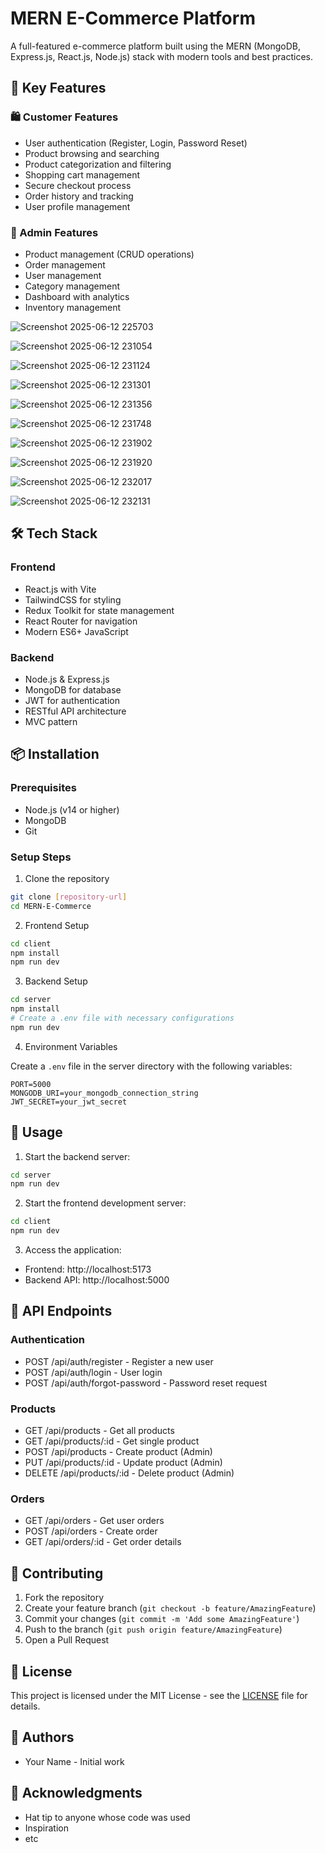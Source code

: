 # MERN E-Commerce Platform

A full-featured e-commerce platform built using the MERN (MongoDB, Express.js, React.js, Node.js) stack with modern tools and best practices.

## 🌟 Key Features

### 🛍️ Customer Features
- User authentication (Register, Login, Password Reset)
- Product browsing and searching
- Product categorization and filtering
- Shopping cart management
- Secure checkout process
- Order history and tracking
- User profile management

### 👑 Admin Features
- Product management (CRUD operations)
- Order management
- User management
- Category management
- Dashboard with analytics
- Inventory management

![Screenshot 2025-06-12 225703](https://github.com/user-attachments/assets/c4a37cfe-277c-4352-93a6-b5e34c06130c)


![Screenshot 2025-06-12 231054](https://github.com/user-attachments/assets/a7f4f7ee-d284-4b5e-a1b9-5913888ebb2d)

![Screenshot 2025-06-12 231124](https://github.com/user-attachments/assets/8450e42b-7f5b-4e1e-addb-12d763c9c9dc)

![Screenshot 2025-06-12 231301](https://github.com/user-attachments/assets/3741e2fe-6eda-490e-bb0f-3bd676e77703)

![Screenshot 2025-06-12 231356](https://github.com/user-attachments/assets/80b2472d-6e0e-4073-aad2-0d90d0a4f192)

![Screenshot 2025-06-12 231748](https://github.com/user-attachments/assets/68a5df6c-1b72-4195-89b2-9dbdc9e125f8)


![Screenshot 2025-06-12 231902](https://github.com/user-attachments/assets/082258fa-0cbd-46df-b3d2-52277fec5d57)

![Screenshot 2025-06-12 231920](https://github.com/user-attachments/assets/73be190a-12a1-4a95-8393-eebdb56fb730)

![Screenshot 2025-06-12 232017](https://github.com/user-attachments/assets/8ccc37ae-3b27-4cb8-ad16-da72e4a5641a)

![Screenshot 2025-06-12 232131](https://github.com/user-attachments/assets/147a0994-3391-44e3-a841-c0057527fb5e)



## 🛠️ Tech Stack

### Frontend
- React.js with Vite
- TailwindCSS for styling
- Redux Toolkit for state management
- React Router for navigation
- Modern ES6+ JavaScript

### Backend
- Node.js & Express.js
- MongoDB for database
- JWT for authentication
- RESTful API architecture
- MVC pattern

## 📦 Installation

### Prerequisites
- Node.js (v14 or higher)
- MongoDB
- Git

### Setup Steps

1. Clone the repository
```bash
git clone [repository-url]
cd MERN-E-Commerce
```

2. Frontend Setup
```bash
cd client
npm install
npm run dev
```

3. Backend Setup
```bash
cd server
npm install
# Create a .env file with necessary configurations
npm run dev
```

4. Environment Variables

Create a `.env` file in the server directory with the following variables:
```env
PORT=5000
MONGODB_URI=your_mongodb_connection_string
JWT_SECRET=your_jwt_secret
```

## 🚀 Usage

1. Start the backend server:
```bash
cd server
npm run dev
```

2. Start the frontend development server:
```bash
cd client
npm run dev
```

3. Access the application:
- Frontend: http://localhost:5173
- Backend API: http://localhost:5000

## 🔧 API Endpoints

### Authentication
- POST /api/auth/register - Register a new user
- POST /api/auth/login - User login
- POST /api/auth/forgot-password - Password reset request

### Products
- GET /api/products - Get all products
- GET /api/products/:id - Get single product
- POST /api/products - Create product (Admin)
- PUT /api/products/:id - Update product (Admin)
- DELETE /api/products/:id - Delete product (Admin)

### Orders
- GET /api/orders - Get user orders
- POST /api/orders - Create order
- GET /api/orders/:id - Get order details

## 🤝 Contributing

1. Fork the repository
2. Create your feature branch (`git checkout -b feature/AmazingFeature`)
3. Commit your changes (`git commit -m 'Add some AmazingFeature'`)
4. Push to the branch (`git push origin feature/AmazingFeature`)
5. Open a Pull Request

## 📝 License

This project is licensed under the MIT License - see the [LICENSE](LICENSE) file for details.

## 👥 Authors

- Your Name - Initial work

## 🙏 Acknowledgments

- Hat tip to anyone whose code was used
- Inspiration
- etc
